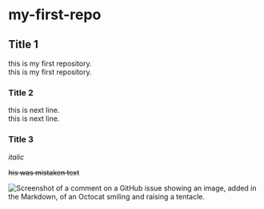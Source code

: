 # my-first-repo

## Title 1


this is my first repository.  
this is my first repository.

### Title 2

this is next line.  
this is next line.

### Title 3

_italic_

~~his was mistaken text~~

![Screenshot of a comment on a GitHub issue showing an image, added in the Markdown, of an Octocat smiling and raising a tentacle.](https://myoctocat.com/assets/images/base-octocat.svg)
